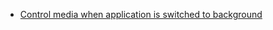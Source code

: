 * [Control media when application is switched to background](Control-media-when-app-is-switched-to-background)